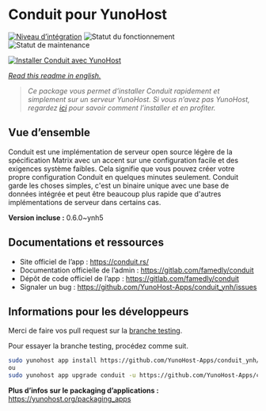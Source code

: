 <!--
N.B.: This README was automatically generated by https://github.com/YunoHost/apps/tree/master/tools/README-generator
It shall NOT be edited by hand.
-->

# Conduit pour YunoHost

[![Niveau d’intégration](https://dash.yunohost.org/integration/conduit.svg)](https://dash.yunohost.org/appci/app/conduit) ![Statut du fonctionnement](https://ci-apps.yunohost.org/ci/badges/conduit.status.svg) ![Statut de maintenance](https://ci-apps.yunohost.org/ci/badges/conduit.maintain.svg)

[![Installer Conduit avec YunoHost](https://install-app.yunohost.org/install-with-yunohost.svg)](https://install-app.yunohost.org/?app=conduit)

*[Read this readme in english.](./README.md)*

> *Ce package vous permet d’installer Conduit rapidement et simplement sur un serveur YunoHost.
Si vous n’avez pas YunoHost, regardez [ici](https://yunohost.org/#/install) pour savoir comment l’installer et en profiter.*

## Vue d’ensemble

Conduit est une implémentation de serveur open source légère de la spécification Matrix avec un accent sur une configuration facile et des exigences système faibles. Cela signifie que vous pouvez créer votre propre configuration Conduit en quelques minutes seulement.
Conduit garde les choses simples, c'est un binaire unique avec une base de données intégrée et peut être beaucoup plus rapide que d'autres implémentations de serveur dans certains cas.

**Version incluse :** 0.6.0~ynh5
## Documentations et ressources

* Site officiel de l’app : <https://conduit.rs/>
* Documentation officielle de l’admin : <https://gitlab.com/famedly/conduit>
* Dépôt de code officiel de l’app : <https://gitlab.com/famedly/conduit>
* Signaler un bug : <https://github.com/YunoHost-Apps/conduit_ynh/issues>

## Informations pour les développeurs

Merci de faire vos pull request sur la [branche testing](https://github.com/YunoHost-Apps/conduit_ynh/tree/testing).

Pour essayer la branche testing, procédez comme suit.

``` bash
sudo yunohost app install https://github.com/YunoHost-Apps/conduit_ynh/tree/testing --debug
ou
sudo yunohost app upgrade conduit -u https://github.com/YunoHost-Apps/conduit_ynh/tree/testing --debug
```

**Plus d’infos sur le packaging d’applications :** <https://yunohost.org/packaging_apps>